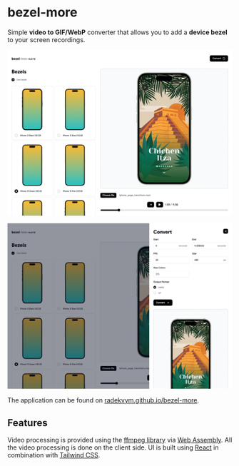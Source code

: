 # bezel-more

Simple **video to GIF/WebP** converter that allows you to add a **device bezel** to your screen recordings.

<p align="center">
    <a href="https://radekvym.github.io/bezel-more/">
        <picture>
            <source srcset="./images/bezel-more-dark.png" media="(prefers-color-scheme: dark)">
            <img src="./images/bezel-more-light.png" width="700">
        </picture>
    </a>
</p>

<p align="center">
    <a href="https://radekvym.github.io/bezel-more/">
        <picture>
            <source srcset="./images/bezel-more-convert-dark.png" media="(prefers-color-scheme: dark)">
            <img src="./images/bezel-more-convert-light.png" width="700">
        </picture>
    </a>
</p>

The application can be found on [radekvym.github.io/bezel-more](https://radekvym.github.io/bezel-more/).

## Features

Video processing is provided using the [ffmpeg library](https://ffmpeg.org/) via [Web Assembly](https://github.com/ffmpegwasm/ffmpeg.wasm). All the video processing is done on the client side. UI is built using [React](https://react.dev/) in combination with [Tailwind CSS](https://tailwindcss.com/).
